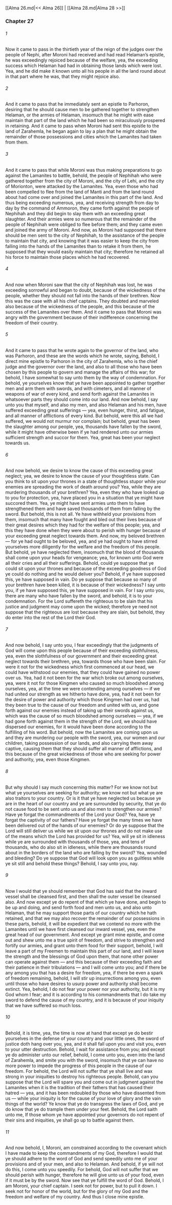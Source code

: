 [[Alma 26.md|<< Alma 26]]  |  [[Alma 28.md|Alma 28 >>]]

### Chapter 27
###### 1
Now it came to pass in the thirtieth year of the reign of the judges over the people of Nephi, after Moroni had received and had read Helaman’s epistle, he was exceedingly rejoiced because of the welfare, yea, the exceeding success which Helaman had had in obtaining those lands which were lost. Yea, and he did make it known unto all his people in all the land round about in that part where he was, that they might rejoice also.

###### 2
And it came to pass that he immediately sent an epistle to Parhoron, desiring that he should cause men to be gathered together to strengthen Helaman, or the armies of Helaman, insomuch that he might with ease maintain that part of the land which he had been so miraculously prospered in retaining. And it came to pass when Moroni had sent this epistle to the land of Zarahemla, he began again to lay a plan that he might obtain the remainder of those possessions and cities which the Lamanites had taken from them.

###### 3
And it came to pass that while Moroni was thus making preparations to go against the Lamanites to battle, behold, the people of Nephihah who were gathered together from the city of Moroni, and the city of Lehi, and the city of Morionton, were attacked by the Lamanites. Yea, even those who had been compelled to flee from the land of Manti and from the land round about had come over and joined the Lamanites in this part of the land. And thus being exceeding numerous, yea, and receiving strength from day to day by the command of Ammoron, they came forth against the people of Nephihah and they did begin to slay them with an exceeding great slaughter. And their armies were so numerous that the remainder of the people of Nephihah were obliged to flee before them; and they came even and joined the army of Moroni. And now, as Moroni had supposed that there should be men sent to the city of Nephihah, to the assistance of the people to maintain that city, and knowing that it was easier to keep the city from falling into the hands of the Lamanites than to retake it from them, he supposed that they would easily maintain that city; therefore he retained all his force to maintain those places which he had recovered.

###### 4
And now when Moroni saw that the city of Nephihah was lost, he was exceeding sorrowful and began to doubt, because of the wickedness of the people, whether they should not fall into the hands of their brethren. Now this was the case with all his chief captains. They doubted and marveled also because of the wickedness of the people, and this because of the success of the Lamanites over them. And it came to pass that Moroni was angry with the government because of their indifference concerning the freedom of their country.

###### 5
And it came to pass that he wrote again to the governor of the land, who was Parhoron, and these are the words which he wrote, saying, Behold, I direct mine epistle to Parhoron in the city of Zarahemla, who is the chief judge and the governor over the land, and also to all those who have been chosen by this people to govern and manage the affairs of this war; for behold, I have somewhat to say unto them by the way of condemnation. For behold, ye yourselves know that ye have been appointed to gather together men and arm them with swords, and with cimeters, and all manner of weapons of war of every kind, and send forth against the Lamanites in whatsoever parts they should come into our land. And now behold, I say unto you that myself, and also my men, and also Helaman and his men, have suffered exceeding great sufferings — yea, even hunger, thirst, and fatigue, and all manner of afflictions of every kind. But behold, were this all we had suffered, we would not murmur nor complain; but behold, great has been the slaughter among our people, yea, thousands have fallen by the sword, while it might have otherwise been if ye had rendered unto our armies sufficient strength and succor for them. Yea, great has been your neglect towards us.

###### 6
And now behold, we desire to know the cause of this exceeding great neglect; yea, we desire to know the cause of your thoughtless state. Can you think to sit upon your thrones in a state of thoughtless stupor while your enemies are spreading the work of death around you? Yea, while they are murdering thousands of your brethren? Yea, even they who have looked up to you for protection, yea, have placed you in a situation that ye might have succored them. Yea, ye might have sent armies unto them to have strengthened them and have saved thousands of them from falling by the sword. But behold, this is not all. Ye have withheld your provisions from them, insomuch that many have fought and bled out their lives because of their great desires which they had for the welfare of this people; yea, and this they have done when they were about to perish with hunger because of your exceeding great neglect towards them. And now, my beloved brethren — for ye had ought to be beloved, yea, and ye had ought to have stirred yourselves more diligently for the welfare and the freedom of this people. But behold, ye have neglected them, insomuch that the blood of thousands shall come upon your heads for vengeance; yea, for known unto God were all their cries and all their sufferings. Behold, could ye suppose that ye could sit upon your thrones and because of the exceeding goodness of God ye could do nothing and he would deliver you? Behold, if ye have supposed this, ye have supposed in vain. Do ye suppose that because so many of your brethren have been killed, it is because of their wickedness? I say unto you, if ye have supposed this, ye have supposed in vain. For I say unto you, there are many who have fallen by the sword, and behold, it is to your condemnation. For the Lord suffereth the righteous to be slain that his justice and judgment may come upon the wicked; therefore ye need not suppose that the righteous are lost because they are slain, but behold, they do enter into the rest of the Lord their God.

###### 7
And now behold, I say unto you, I fear exceedingly that the judgments of God will come upon this people because of their exceeding slothfulness, yea, even the slothfulness of our government and their exceeding great neglect towards their brethren, yea, towards those who have been slain. For were it not for the wickedness which first commenced at our head, we could have withstood our enemies, that they could have gained no power over us. Yea, had it not been for the war which broke out among ourselves, yea, were it not for those Kingmen who caused so much bloodshed among ourselves, yea, at the time we were contending among ourselves — if we had united our strength as we hitherto have done, yea, had it not been for the desire of power and authority which those Kingmen had over us, had they been true to the cause of our freedom and united with us, and gone forth against our enemies instead of taking up their swords against us, which was the cause of so much bloodshed among ourselves — yea, if we had gone forth against them in the strength of the Lord, we should have dispersed our enemies, for it would have been done according to the fulfilling of his word. But behold, now the Lamanites are coming upon us and they are murdering our people with the sword, yea, our women and our children, taking possession of our lands, and also carrying them away captive, causing them that they should suffer all manner of afflictions, and this because of the great wickedness of those who are seeking for power and authority, yea, even those Kingmen.

###### 8
But why should I say much concerning this matter? For we know not but what ye yourselves are seeking for authority; we know not but what ye are also traitors to your country. Or is it that ye have neglected us because ye are in the heart of our country and ye are surrounded by security, that ye do not cause food to be sent unto us and also men to strengthen our armies? Have ye forgat the commandments of the Lord your God? Yea, have ye forgat the captivity of our fathers? Have ye forgat the many times we have been delivered out of the hands of our enemies? Or do ye suppose that the Lord will still deliver us while we sit upon our thrones and do not make use of the means which the Lord has provided for us? Yea, will ye sit in idleness while ye are surrounded with thousands of those, yea, and tens of thousands, who do also sit in idleness, while there are thousands round about in the borders of the land who are falling by the sword? Yea, wounded and bleeding? Do ye suppose that God will look upon you as guiltless while ye sit still and behold these things? Behold, I say unto you, nay.

###### 9
Now I would that ye should remember that God has said that the inward vessel shall be cleansed first, and then shall the outer vessel be cleansed also. And now except ye do repent of that which ye have done, and begin to be up and doing, and send forth food and men unto us, and also unto Helaman, that he may support those parts of our country which he hath retained, and that we may also recover the remainder of our possessions in these parts, behold, it will be expedient that we contend no more with the Lamanites until we have first cleansed our inward vessel, yea, even the great head of our government. And except ye grant mine epistle, and come out and shew unto me a true spirit of freedom, and strive to strengthen and fortify our armies, and grant unto them food for their support, behold, I will leave a part of my Freemen to maintain this part of our land, and I will leave the strength and the blessings of God upon them, that none other power can operate against them — and this because of their exceeding faith and their patience in their tribulations — and I will come unto you; and if there be any among you that has a desire for freedom, yea, if there be even a spark of freedom remaining, behold, I will stir up insurrections among you, even until those who have desires to usurp power and authority shall become extinct. Yea, behold, I do not fear your power nor your authority, but it is my God whom I fear; and it is according to his commandments that I do take my sword to defend the cause of my country, and it is because of your iniquity that we have suffered so much loss.

###### 10
Behold, it is time, yea, the time is now at hand that except ye do bestir yourselves in the defense of your country and your little ones, the sword of justice doth hang over you, yea, and it shall fall upon you and visit you, even to your utter destruction. Behold, I wait for assistance from you; and except ye do administer unto our relief, behold, I come unto you, even into the land of Zarahemla, and smite you with the sword, insomuch that ye can have no more power to impede the progress of this people in the cause of our freedom. For behold, the Lord will not suffer that ye shall live and wax strong in your iniquities to destroy his righteous people. Behold, can you suppose that the Lord will spare you and come out in judgment against the Lamanites when it is the tradition of their fathers that has caused their hatred — yea, and it has been redoubled by those who have dissented from us — while your iniquity is for the cause of your love of glory and the vain things of the world? Ye know that ye do transgress the laws of God, and ye do know that ye do trample them under your feet. Behold, the Lord saith unto me, If those whom ye have appointed your governors do not repent of their sins and iniquities, ye shall go up to battle against them.

###### 11
And now behold, I, Moroni, am constrained according to the covenant which I have made to keep the commandments of my God, therefore I would that ye should adhere to the word of God and send speedily unto me of your provisions and of your men, and also to Helaman. And behold, if ye will not do this, I come unto you speedily. For behold, God will not suffer that we should perish with hunger, therefore he will give unto us of your food, even if it must be by the sword. Now see that ye fulfill the word of God. Behold, I am Moroni, your chief captain. I seek not for power, but to pull it down. I seek not for honor of the world, but for the glory of my God and the freedom and welfare of my country. And thus I close mine epistle.